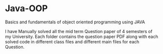 # Java-OOP
Basics and fundamentals of object oriented programming using JAVA

I have Manually solved all the mid term Question paper of 4 semesters of my University. Each folder contains the question paper PDF along with each solved code in different class files and different main files for each Question.
